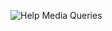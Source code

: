 ![Help Media Queries](https://cloud.githubusercontent.com/assets/10454741/20606065/e17daf2e-b26e-11e6-9c78-a3bf92001565.png)
